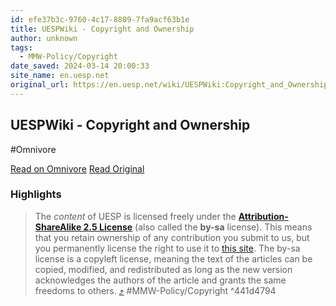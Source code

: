 ```yaml
---
id: efe37b3c-9760-4c17-8809-7fa9acf63b1e
title: UESPWiki - Copyright and Ownership
author: unknown
tags:
  - MMW-Policy/Copyright
date_saved: 2024-03-14 20:00:33
site_name: en.uesp.net
original_url: https://en.uesp.net/wiki/UESPWiki:Copyright_and_Ownership
---
```


## UESPWiki - Copyright and Ownership
#Omnivore

[Read on Omnivore](https://omnivore.app/me/uesp-wiki-copyright-and-ownership-the-unofficial-elder-scrolls-p-18e3bbde267)
[Read Original](https://en.uesp.net/wiki/UESPWiki:Copyright_and_Ownership)

### Highlights

> The _content_ of UESP is licensed freely under the **[Attribution-ShareAlike 2.5 License](http://creativecommons.org/licenses/by-sa/2.5/)** (also called the **by-sa** license). This means that you retain ownership of any contribution you submit to us, but you permanently license the right to use it to [this site](https://en.uesp.net/wiki/UESPWiki:About "UESPWiki:About"). The by-sa license is a copyleft license, meaning the text of the articles can be copied, modified, and redistributed as long as the new version acknowledges the authors of the article and grants the same freedoms to others. [⤴️](https://omnivore.app/me/uesp-wiki-copyright-and-ownership-the-unofficial-elder-scrolls-p-18e3bbde267#441d4794-473d-494d-b801-8882fd13d0df)  #MMW-Policy&#x2F;Copyright  ^441d4794


